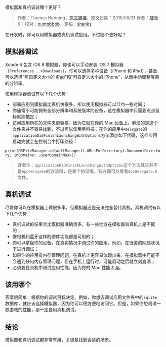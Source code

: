 模拟器和真机调试哪个更好？

> 作者：Thomas Hanning，[原文链接](http://www.thomashanning.com/simulator-vs-real-device/)，原文日期：2015/08/31
> 译者：[靛青K](http://www.dianqk.org/)；校对：[numbbbbb](https://github.com/numbbbbb)；定稿：[shanks](http://codebuild.me/)
  






 

在开发时，你可以用模拟器或真机调试应用。不过哪个更好呢？ 



## 模拟器调试     

Xcode 6 包含 iOS 8 模拟器，你也可以手动安装 iOS 7 模拟器（`Preferences...>Downloads`）。你可以选择多种设备（iPhone 和 iPad），甚至可以选择“可自定义大小的 iPad”和“可自定义大小的 iPhone”，从而手动调整屏幕的分辨率。   

使用模拟器调试有以下几个优势：   

* 部署应用到模拟器比真机快很多，所以使用模拟器可以节约一些时间；
* 你通常不可能拥有全部分辨率和系统版本的设备，这在模拟器中只需要点点鼠标就能搞定；
* 访问应用所在的文件夹更容易，因为它就在你的 Mac 设备上。麻烦的是这个文件夹并不容易找到，不过可以使用黑科技：在你的应用中`delegate`的`applicationDidFinishLaunchingWithOptions`方法添加如下代码，这样应用启动完就会在控制台中打印路径：

`print(NSFileManager.defaultManager().URLsForDirectory(.DocumentDirectory, inDomains: .UserDomainMask))`

> 译者注：`applicationDidFinishLaunchingWithOptions`这个方法其实并不是`AppDelegate`的方法哦，是某个协议哦，有兴趣可以看看`AppDelegate.h`文件。    

## 真机调试     

尽管你可以在模拟器上做很多事，但模拟器还是无法完全替代真机。真机调试有以下几个优势：    

* 真机调试的结果会比模拟器准确很多。有一些地方在模拟器和真机上是不同的； 
* 像相机和蓝牙这样的硬件功能都是可用的；
* 你可以拿起你的设备，在真实情况中调试你的应用。例如，在很差的网络状况下进行调试；
* 如果你的应用有内存管理问题，在真机上更容易体现出来。在模拟器中可能不会遇到任何内存管理问题，但在手机上运行时，可能启动之后就立刻崩溃；
* 必须要在真机中调试应用性能，因为你的 Mac 性能太强。    

## 该用哪个  

答案很简单：根据你的调试目标决定。例如，你想去调试应用文件夹中的`sqlite`数据库，就应该选择模拟器，因为你可以很方便地访问它。但是，如果你想调试一款游戏的性能，那一定要用真机调试。    

## 结论    

模拟器和真机调试都非常有用，关键是找到合适的场景。
